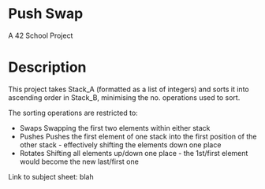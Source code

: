 # Push Swap
A 42 School Project

# Description
This project takes Stack_A (formatted as a list of integers) and sorts it into ascending order in Stack_B, minimising the no. operations used to sort.

The sorting operations are restricted to:
- Swaps
	Swapping the first two elements within either stack
- Pushes
	Pushes the first element of one stack into the first position of the other stack - effectively shifting the elements down one place
- Rotates
	Shifting all elements up/down one place - the 1st/first element would become the new last/first one

Link to subject sheet: blah
